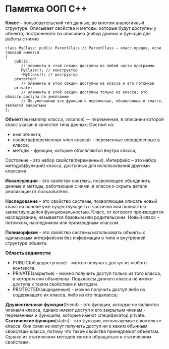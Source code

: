 # Памятка ООП С++
**Класс** – пользовательский тип данных, во многом аналогичный структуре. Описывает свойства и методы,
которые будут доступны у объекта, построенного по описанию.(набор данных и функций для работы с ними)

```Сpp
class MyClass: public ParentClass // ParentClass — класс-предок, если таковой имеется
{
	public:
       // элементы в этой секции доступны из любой части программы
       MyClass(); // конструктор
       ~MyClass(); // деструктор
    protected:
       // элементы в этой секции доступны из класса и его потомков
    private:
       // элементы в этой секции доступны только из класса; это область доступа по умолчанию
       // По-умолчанию все функции и переменные, объявленные в классе, являются закрытыми
};
```

**Объект**(экземпляр класса, instance) — переменная, в описании которой класс указан в качестве типа данных;
Состоит из:
* имя объекта;
* свойства(переменная-член класса) - переменные определенные в классе;
* методы - функции, кото­рые объявляются внутри класса;


Состояние - это набор свойств(переменных).
Интерфейс – это набор методов(функций) класса, доступных для использования другими классами.


**Инкапсуляция** - это свойство системы, позволяющее объединить данные и методы, работающие с ними,
в классе и скрыть детали реализации от пользователя.

**Наследование** – это свойство системы, позволяющее описать новый класс на основе уже существующего с частично
или полностью заимствующейся функциональностью. Класс, от которого производится наследование,
называется базовым или родительским. Новый класс – потомком, наследником или производным классом.

**Полиморфизм** - это свойство системы использовать объекты с одинаковым интерфейсом без информации о типе
и внутренней структуре объекта.


**Область видимости:**
* PUBLIC(общедоступные) - можно получать доступ из любого контекста.
* PRIVATE(закры­тые) - можно получить доступ только из того класса, в котором они объявлены.
Подклассы данного класса не имеют доступа к таким свойствам и методам.
* PROTECTED(защищенные) - можно получить доступ либо из содержащего их класса, либо из его подкласса;


**Дружественные функции**(friend) - это функции, которые не являются членами класса, однако имеют доступ
к его закрытым членам - переменным и функциям, которые имеют спецификатор private.
**Статические функции**(static) - это функции, используемые в контексте класса. Они
сами не могут получать доступ ни к каким обычным свойствам класса, потому что
такие свойства принадлежат объектам. Однако из статических методов можно обращаться к статическим свойствам.
